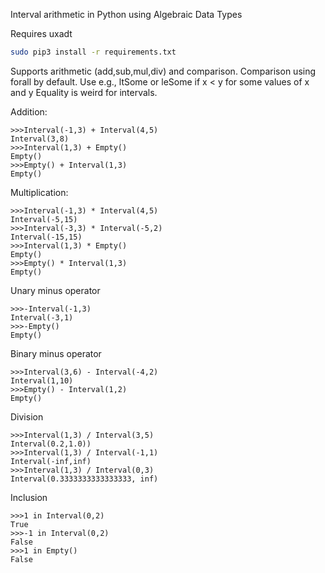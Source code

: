 Interval arithmetic in Python using Algebraic Data Types

Requires uxadt

```bash
sudo pip3 install -r requirements.txt
```

Supports arithmetic (add,sub,mul,div) and comparison. 
Comparison using forall by default.
Use e.g., ltSome or leSome if x < y for some values of x and y
Equality is weird for intervals.

Addition:
```python3
>>>Interval(-1,3) + Interval(4,5)
Interval(3,8)
>>>Interval(1,3) + Empty()
Empty()
>>>Empty() + Interval(1,3)
Empty()
```

Multiplication:
```python3
>>>Interval(-1,3) * Interval(4,5)
Interval(-5,15)
>>>Interval(-3,3) * Interval(-5,2)
Interval(-15,15)
>>>Interval(1,3) * Empty()
Empty()
>>>Empty() * Interval(1,3)
Empty()
```

Unary minus operator
```python3
>>>-Interval(-1,3)
Interval(-3,1)
>>>-Empty()
Empty()
```

Binary minus operator
```python3
>>>Interval(3,6) - Interval(-4,2)
Interval(1,10)
>>>Empty() - Interval(1,2)
Empty()
```

Division
```python3
>>>Interval(1,3) / Interval(3,5)
Interval(0.2,1.0))
>>>Interval(1,3) / Interval(-1,1)
Interval(-inf,inf)
>>>Interval(1,3) / Interval(0,3)
Interval(0.3333333333333333, inf)
```

Inclusion
```python3
>>>1 in Interval(0,2)
True
>>>-1 in Interval(0,2)
False
>>>1 in Empty()
False
```

